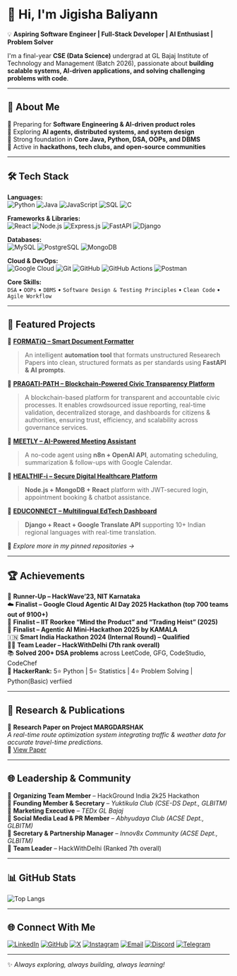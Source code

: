 # 👋 Hi, I'm Jigisha Baliyann  

💡 **Aspiring Software Engineer | Full-Stack Developer | AI Enthusiast | Problem Solver**  

I'm a final-year **CSE (Data Science)** undergrad at GL Bajaj Institute of Technology and Management (Batch 2026), passionate about **building scalable systems, AI-driven applications, and solving challenging problems with code**.  

---

## 🚀 About Me
🔭 Preparing for **Software Engineering & AI-driven product roles**  
🌱 Exploring **AI agents, distributed systems, and system design**  
🧩 Strong foundation in **Core Java, Python, DSA, OOPs, and DBMS**  
🤝 Active in **hackathons, tech clubs, and open-source communities**  

---

## 🛠️ Tech Stack  

**Languages:**  
![Python](https://img.shields.io/badge/Python-3776AB?logo=python&logoColor=white) ![Java](https://img.shields.io/badge/Java-ED8B00?logo=openjdk&logoColor=white) ![JavaScript](https://img.shields.io/badge/JavaScript-F7DF1E?logo=javascript&logoColor=black) ![SQL](https://img.shields.io/badge/SQL-003B57?logo=postgresql&logoColor=white) ![C](https://img.shields.io/badge/C-00599C?logo=c&logoColor=white)  

**Frameworks & Libraries:**  
![React](https://img.shields.io/badge/React-20232A?logo=react&logoColor=61DAFB) ![Node.js](https://img.shields.io/badge/Node.js-339933?logo=node.js&logoColor=white) ![Express.js](https://img.shields.io/badge/Express.js-000000?logo=express&logoColor=white) ![FastAPI](https://img.shields.io/badge/FastAPI-009688?logo=fastapi&logoColor=white) ![Django](https://img.shields.io/badge/Django-092E20?logo=django&logoColor=white)  

**Databases:**  
![MySQL](https://img.shields.io/badge/MySQL-4479A1?logo=mysql&logoColor=white) ![PostgreSQL](https://img.shields.io/badge/PostgreSQL-4169E1?logo=postgresql&logoColor=white) ![MongoDB](https://img.shields.io/badge/MongoDB-47A248?logo=mongodb&logoColor=white)  

**Cloud & DevOps:**  
![Google Cloud](https://img.shields.io/badge/Google%20Cloud-4285F4?logo=google-cloud&logoColor=white) ![Git](https://img.shields.io/badge/Git-F05032?logo=git&logoColor=white) ![GitHub](https://img.shields.io/badge/GitHub-181717?logo=github&logoColor=white) ![GitHub Actions](https://img.shields.io/badge/GitHub%20Actions-2088FF?logo=github-actions&logoColor=white) ![Postman](https://img.shields.io/badge/Postman-FF6C37?logo=postman&logoColor=white)  

**Core Skills:**  
`DSA` • `OOPs` • `DBMS` • `Software Design & Testing Principles` • `Clean Code` • `Agile Workflow`  

---

## 📂 Featured Projects

🔹 [**FORMATiQ – Smart Document Formatter**](https://github.com/Jigisha-Baliyann/Format-iQ)  
> An intelligent **automation tool** that formats unstructured Researech Papers into clean, structured formats as per standards using **FastAPI & AI prompts**.  

🔹 [**PRAGATI-PATH – Blockchain-Powered Civic Transparency Platform**](https://github.com/Jigisha-Baliyann/PragatiPath-)  
> A blockchain-based platform for transparent and accountable civic processes. It enables crowdsourced issue reporting, real-time validation, decentralized storage, and dashboards for citizens & authorities, ensuring trust, efficiency, and scalability across governance services.

🔹 [**MEETLY – AI-Powered Meeting Assistant**](https://github.com/Jigisha-Baliyann/Meetly)  
> A no-code agent using **n8n + OpenAI API**, automating scheduling, summarization & follow-ups with Google Calendar.  

🔹 [**HEALTHIF-i – Secure Digital Healthcare Platform**](https://github.com/suhanigoel24/Healthif-i)  
> **Node.js + MongoDB + React** platform with JWT-secured login, appointment booking & chatbot assistance.  

🔹 [**EDUCONNECT – Multilingual EdTech Dashboard**](https://github.com/GarbhitSh/educonnect)  
> **Django + React + Google Translate API** supporting 10+ Indian regional languages with real-time translation.  

📌 *Explore more in my pinned repositories →*  

---

## 🏆 Achievements
🥈 **Runner-Up – HackWave’23, NIT Karnataka**  
☁️ **Finalist – Google Cloud Agentic AI Day 2025 Hackathon (top 700 teams out of 9100+)**  
🎯 **Finalist – IIT Roorkee “Mind the Product” and “Trading Heist” (2025)**  
🤖 **Finalist – Agentic AI Mini-Hackathon 2025 by KAMALA**  
🇮🇳 **Smart India Hackathon 2024 (Internal Round) – Qualified**  
👩‍💻 **Team Leader – HackWithDelhi (7th rank overall)**  
📚 **Solved 200+ DSA problems** across LeetCode, GFG, CodeStudio, CodeChef  
🏅 **HackerRank:** 5⭐ Python | 5⭐ Statistics | 4⭐ Problem Solving | Python(Basic) verfiied  

---

## 📑 Research & Publications
📝 **Research Paper on Project MARGDARSHAK**  
  *A real-time route optimization system integrating traffic & weather data for accurate travel-time predictions.*  
  🔗 [View Paper](https://docs.google.com/document/d/1KW2Ncmu5vWYoTYyFgTpvVK1l5yapUyfE/edit?usp=sharing&ouid=100386291535530767064&rtpof=true&sd=true)  

---

## 🌐 Leadership & Community
🎯 **Organizing Team Member** – HackGround India 2k25 Hackathon  
📘 **Founding Member & Secretary** – *Yuktikula Club (CSE-DS Dept., GLBITM)*  
📢 **Marketing Executive** – *TEDx GL Bajaj*  
📱 **Social Media Lead & PR Member** – *Abhyudaya Club (ACSE Dept., GLBITM)*  
🤝 **Secretary & Partnership Manager** – *Innov8x Community (ACSE Dept., GLBITM)*  
👥 **Team Leader** – HackWithDelhi (Ranked 7th overall)  

---

## 📊 GitHub Stats
![Top Langs](https://github-readme-stats.vercel.app/api/top-langs/?username=Jigisha-Baliyann&layout=compact&theme=radical)  

---

## 🌐 Connect With Me
[![LinkedIn](https://img.shields.io/badge/LinkedIn-blue?logo=linkedin&logoColor=white)](https://www.linkedin.com/in/jigisha-baliyann/) [![GitHub](https://img.shields.io/badge/GitHub-black?logo=github&logoColor=white)](https://github.com/Jigisha-Baliyann) [![X](https://img.shields.io/badge/Twitter-black?logo=x&logoColor=white)](https://x.com/JigishaBaliyann) [![Instagram](https://img.shields.io/badge/Instagram-E4405F?logo=instagram&logoColor=white)](https://www.instagram.com/j.baliyann/) [![Email](https://img.shields.io/badge/Email-D14836?logo=gmail&logoColor=white)](mailto:workspace.jigisha@gmail.com) [![Discord](https://img.shields.io/badge/Discord-5865F2?logo=discord&logoColor=white)](https://discord.com/users/1037566887405572197) [![Telegram](https://img.shields.io/badge/Telegram-26A5E4?logo=telegram&logoColor=white)](https://t.me/jigishabaliyann)  

---

✨ _Always exploring, always building, always learning!_
